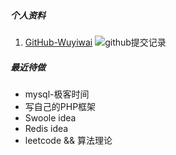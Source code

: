 ##### 个人资料
1. [GitHub-Wuyiwai](https://github.com/Wuyiwai)
![github提交记录](http://ghchart.rshah.org/Wuyiwai)

##### 最近待做
- mysql-极客时间
- 写自己的PHP框架
- Swoole idea
- Redis idea
- leetcode && 算法理论